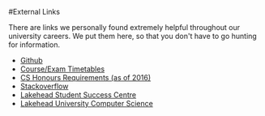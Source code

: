 #External Links

There are links we personally found extremely helpful throughout our university careers. We put them here, so that you don't have to go hunting for information.

* [Github](http://www.github.com)
* [Course/Exam Timetables](https://www.lakeheadu.ca/academics/timetables)
* [CS Honours Requirements (as of 2016)](http://navigator.lakeheadu.ca/Catalog/ViewCatalog.aspx?pageid=viewcatalog&catalogid=21&chapterid=3674&topicgroupid=11891&loaduseredits=True
)
* [Stackoverflow](http://stackoverflow.com/)
* [Lakehead Student Success Centre](https://www.lakeheadu.ca/faculty-and-staff/departments/services/ssc/)
* [Lakehead University Computer Science](https://www.lakeheadu.ca/academics/departments/computer-science)
